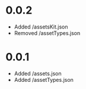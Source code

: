 # 0.0.2

- Added /assetsKit.json
- Removed /assetTypes.json

# 0.0.1

- Added /assets.json
- Added /assetTypes.json
